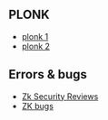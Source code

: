 
## PLONK 
- [plonk 1](https://research.metastate.dev/plonk-by-hand-part-1/)
- [plonk 2](https://research.metastate.dev/plonk-by-hand-part-2-the-proof/)


## Errors & bugs
- [Zk Security Reviews](https://github.com/nullity00/zk-security-reviews)
- [ZK bugs](https://github.com/0xPARC/zk-bug-tracker)